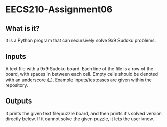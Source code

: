 # EECS210-Assignment06
## What is it?
It is a Python program that can recursively solve 9x9 Sudoku problems.

## Inputs
A text file with a 9x9 Sudoku board. 
Each line of the file is a row of the board, with spaces in between each cell. 
Empty cells should be denoted with an underscore (_).
Example inputs/testcases are given within the repository.


## Outputs
It prints the given text file/puzzle board, and then prints it's solved version directly below.
If it cannot solve the given puzzle, it lets the user know.

